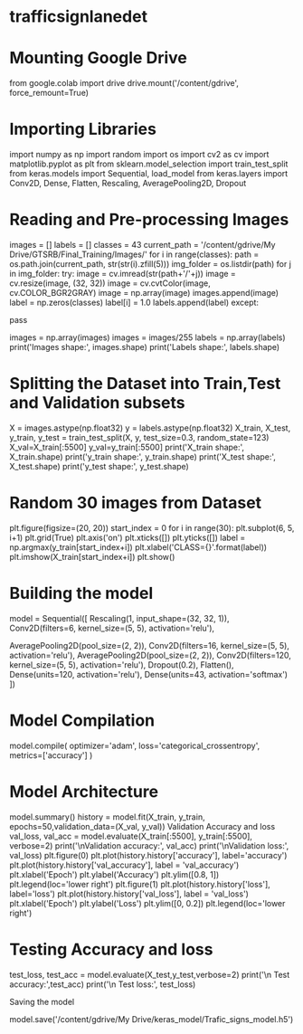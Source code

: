 # trafficsignlanedet
# Mounting Google Drive

from google.colab import drive drive.mount('/content/gdrive', force_remount=True)

# Importing Libraries

import numpy as np import random import os
import cv2 as cv
import matplotlib.pyplot as plt
from sklearn.model_selection import train_test_split from keras.models import Sequential, load_model
from keras.layers import Conv2D, Dense, Flatten, Rescaling, AveragePooling2D, Dropout

# Reading and Pre-processing Images

images = [] labels = [] classes = 43
current_path = '/content/gdrive/My Drive/GTSRB/Final_Training/Images/' for i in range(classes):
path = os.path.join(current_path, str(str(i).zfill(5))) img_folder = os.listdir(path)
for j in img_folder: try:
image = cv.imread(str(path+'/'+j)) image = cv.resize(image, (32, 32))
image = cv.cvtColor(image, cv.COLOR_BGR2GRAY) image = np.array(image)
images.append(image) label = np.zeros(classes) label[i] = 1.0 labels.append(label)
except:
 
pass

images = np.array(images) images = images/255 labels = np.array(labels)
print('Images shape:', images.shape) print('Labels shape:', labels.shape)

# Splitting the Dataset into Train,Test and Validation subsets
X = images.astype(np.float32) y = labels.astype(np.float32)
X_train, X_test, y_train, y_test = train_test_split(X, y, test_size=0.3, random_state=123)
X_val=X_train[:5500] y_val=y_train[:5500]
print('X_train shape:', X_train.shape) print('y_train shape:', y_train.shape) print('X_test shape:', X_test.shape) print('y_test shape:', y_test.shape)

# Random 30 images from Dataset
plt.figure(figsize=(20, 20))
start_index = 0
for i in range(30): plt.subplot(6, 5, i+1) plt.grid(True) plt.axis('on')
plt.xticks([])
plt.yticks([])
label = np.argmax(y_train[start_index+i]) plt.xlabel('CLASS={}'.format(label)) plt.imshow(X_train[start_index+i])
plt.show()

# Building the model
model = Sequential([
Rescaling(1, input_shape=(32, 32, 1)),
Conv2D(filters=6, kernel_size=(5, 5), activation='relu'),
 
AveragePooling2D(pool_size=(2, 2)),
Conv2D(filters=16, kernel_size=(5, 5), activation='relu'), AveragePooling2D(pool_size=(2, 2)),
Conv2D(filters=120, kernel_size=(5, 5), activation='relu'), Dropout(0.2),
Flatten(),
Dense(units=120, activation='relu'), Dense(units=43, activation='softmax')
])
# Model Compilation
model.compile( optimizer='adam',
loss='categorical_crossentropy', metrics=['accuracy']
)

# Model Architecture
model.summary()
history = model.fit(X_train, y_train, epochs=50,validation_data=(X_val, y_val))
Validation Accuracy and loss
val_loss, val_acc = model.evaluate(X_train[:5500], y_train[:5500], verbose=2) print('\nValidation accuracy:', val_acc)
print('\nValidation loss:', val_loss) plt.figure(0)
plt.plot(history.history['accuracy'], label='accuracy') plt.plot(history.history['val_accuracy'], label = 'val_accuracy') plt.xlabel('Epoch')
plt.ylabel('Accuracy') plt.ylim([0.8, 1]) plt.legend(loc='lower right') plt.figure(1)
plt.plot(history.history['loss'], label='loss') plt.plot(history.history['val_loss'], label = 'val_loss') plt.xlabel('Epoch')
plt.ylabel('Loss') plt.ylim([0, 0.2]) plt.legend(loc='lower right')

# Testing Accuracy and loss
 
test_loss, test_acc = model.evaluate(X_test,y_test,verbose=2) print('\n Test accuracy:',test_acc)
print('\n Test loss:', test_loss)

Saving the model

model.save('/content/gdrive/My Drive/keras_model/Trafic_signs_model.h5')
